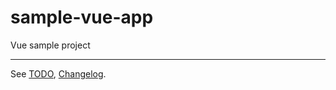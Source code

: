 # sample-vue-app

Vue sample project

---------------

See [TODO](TODO.md), [Changelog](CHANGELOG.md).
